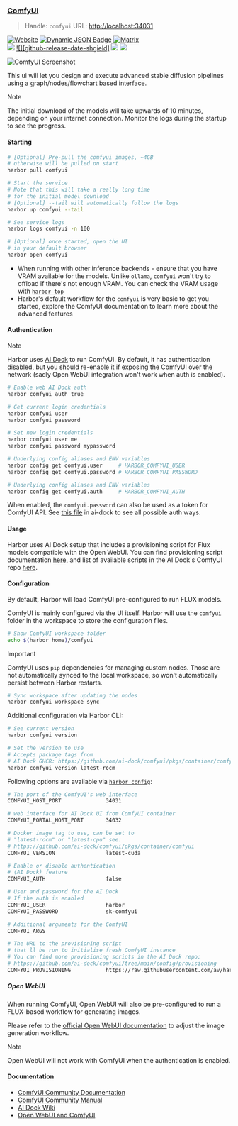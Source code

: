 ### [ComfyUI](https://github.com/comfyanonymous/ComfyUI)

> Handle: `comfyui`
> URL: [http://localhost:34031](http://localhost:34031)

[![Website][website-shield]][website-url]
[![Dynamic JSON Badge][discord-shield]][discord-url]
[![Matrix][matrix-shield]][matrix-url]
<br>
[![][github-release-shield]][github-release-link]
[![][github-release-date-shgield]][github-release-link]
[![][github-downloads-shield]][github-downloads-link]
[![][github-downloads-latest-shield]][github-downloads-link]

[matrix-shield]: https://img.shields.io/badge/Matrix-000000?style=flat&logo=matrix&logoColor=white
[matrix-url]: https://app.element.io/#/room/%23comfyui_space%3Amatrix.org
[website-shield]: https://img.shields.io/badge/ComfyOrg-4285F4?style=flat
[website-url]: https://www.comfy.org/
<!-- Workaround to display total user from https://github.com/badges/shields/issues/4500#issuecomment-2060079995 -->
[discord-shield]: https://img.shields.io/badge/dynamic/json?url=https%3A%2F%2Fdiscord.com%2Fapi%2Finvites%2Fcomfyorg%3Fwith_counts%3Dtrue&query=%24.approximate_member_count&logo=discord&logoColor=white&label=Discord&color=green&suffix=%20total
[discord-url]: https://www.comfy.org/discord

[github-release-shield]: https://img.shields.io/github/v/release/comfyanonymous/ComfyUI?style=flat&sort=semver
[github-release-link]: https://github.com/comfyanonymous/ComfyUI/releases
[github-release-date-shield]: https://img.shields.io/github/release-date/comfyanonymous/ComfyUI?style=flat
[github-downloads-shield]: https://img.shields.io/github/downloads/comfyanonymous/ComfyUI/total?style=flat
[github-downloads-latest-shield]: https://img.shields.io/github/downloads/comfyanonymous/ComfyUI/latest/total?style=flat&label=downloads%40latest
[github-downloads-link]: https://github.com/comfyanonymous/ComfyUI/releases

![ComfyUI Screenshot](https://raw.githubusercontent.com/comfyanonymous/ComfyUI/master/comfyui_screenshot.png)
</div>

This ui will let you design and execute advanced stable diffusion pipelines using a graph/nodes/flowchart based interface.

> [!NOTE]
> The initial download of the models will take upwards of 10 minutes, depending on your internet connection.
> Monitor the logs during the startup to see the progress.

#### Starting

```bash
# [Optional] Pre-pull the comfyui images, ~4GB
# otherwise will be pulled on start
harbor pull comfyui

# Start the service
# Note that this will take a really long time
# for the initial model download
# [Optional] --tail will automatically follow the logs
harbor up comfyui --tail

# See service logs
harbor logs comfyui -n 100

# [Optional] once started, open the UI
# in your default browser
harbor open comfyui
```

- When running with other inference backends - ensure that you have VRAM available for the models. Unlike `ollama`, `comfyui` won't try to offload if there's not enough VRAM. You can check the VRAM usage with [`harbor top`](./3.-Harbor-CLI-Reference#harbor-top)
- Harbor's default workflow for the `comfyui` is very basic to get you started, explore the ComfyUI documentation to learn more about the advanced features

#### Authentication

> [!NOTE]
> Harbor uses [AI Dock](https://github.com/ai-dock/comfyui) to run ComfyUI. By default, it has authentication disabled, but you should re-enable it if exposing the ComfyUI over the network (sadly Open WebUI integration won't work when auth is enabled).

```bash
# Enable web AI Dock auth
harbor comfyui auth true

# Get current login credentials
harbor comfyui user
harbor comfyui password

# Set new login credentials
harbor comfyui user me
harbor comfyui password mypassword

# Underlying config aliases and ENV variables
harbor config get comfyui.user     # HARBOR_COMFYUI_USER
harbor config get comfyui.password # HARBOR_COMFYUI_PASSWORD

# Underlying config aliases and ENV variables
harbor config get comfyui.auth     # HARBOR_COMFYUI_AUTH
```

When enabled, the `comfyui.password` can also be used as a token for ComfyUI API. See [this file](https://github.com/ai-dock/base-image/blob/b8bc35fa2f941339d0895e99d98e4f0f22593957/build/COPY_ROOT_0/opt/caddy/share/base_config#L42) in ai-dock to see all possible auth ways.

#### Usage

Harbor uses AI Dock setup that includes a provisioning script for Flux models compatible with the Open WebUI. You can find provisioning script documentation [here](https://github.com/ai-dock/base-image/wiki/4.0-Running-the-Image#provisioning-script), and list of available scripts in the AI Dock's ComfyUI repo [here](https://github.com/ai-dock/comfyui/tree/main/config/provisioning).

#### Configuration

By default, Harbor will load ComfyUI pre-configured to run FLUX models.

ComfyUI is mainly configured via the UI itself. Harbor will use the `comfyui` folder in the workspace to store the configuration files.

```bash
# Show ComfyUI workspace folder
echo $(harbor home)/comfyui
```

> [!IMPORTANT]
> ComfyUI uses `pip` dependencies for managing custom nodes. Those are not automatically synced to the local workspace, so won't automatically persist between Harbor restarts.

```bash
# Sync workspace after updating the nodes
harbor comfyui workspace sync
```

Additional configuration via Harbor CLI:

```bash
# See current version
harbor comfyui version

# Set the version to use
# Accepts package tags from
# AI Dock GHCR: https://github.com/ai-dock/comfyui/pkgs/container/comfyui
harbor comfyui version latest-rocm
```

Following options are available via [`harbor config`](./3.-Harbor-CLI-Reference#harbor-config):

```bash
# The port of the ComfyUI's web interface
COMFYUI_HOST_PORT              34031

# web interface for AI Dock UI from ComfyUI container
COMFYUI_PORTAL_HOST_PORT       34032

# Docker image tag to use, can be set to
# "latest-rocm" or "latest-cpu" see:
# https://github.com/ai-dock/comfyui/pkgs/container/comfyui
COMFYUI_VERSION                latest-cuda

# Enable or disable authentication
# (AI Dock) feature
COMFYUI_AUTH                   false

# User and password for the AI Dock
# If the auth is enabled
COMFYUI_USER                   harbor
COMFYUI_PASSWORD               sk-comfyui

# Additional arguments for the ComfyUI
COMFYUI_ARGS

# The URL to the provisioning script
# that'll be run to initialise fresh ComfyUI instance
# You can find more provisioning scripts in the AI Dock repo:
# https://github.com/ai-dock/comfyui/tree/main/config/provisioning
COMFYUI_PROVISIONING           https://raw.githubusercontent.com/av/harbor/main/comfyui/provisioning.sh
```

##### Open WebUI

When running ComfyUI, Open WebUI will also be pre-configured to run a FLUX-based workflow for generating images.

Please refer to the [official Open WebUI documentation](https://docs.openwebui.com/tutorial/images/#setting-up-open-webui-with-comfyui) to adjust the image generation workflow.

> [!NOTE]
> Open WebUI will not work with ComfyUI when the authentication is enabled.

#### Documentation

- [ComfyUI Community Documentation](https://docs.comfy.org/get_started/introduction)
- [ComfyUI Community Manual](https://blenderneko.github.io/ComfyUI-docs/)
- [AI Dock Wiki](https://github.com/ai-dock/base-image/wiki)
- [Open WebUI and ComfyUI](https://docs.openwebui.com/tutorial/images/#setting-up-open-webui-with-comfyui)
